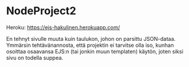 # NodeProject2
Heroku: https://ejs-hakulinen.herokuapp.com/

En tehnyt sivulle muuta kuin taulukon, johon on parsittu JSON-dataa. Ymmärsin tehtävänannosta, että projektin ei tarvitse olla iso,
kunhan osoittaa osaavansa EJS:n (tai jonkin muun templaten) käytön, joten siksi sivu on todella suppea.
